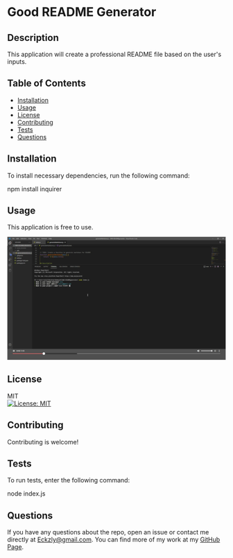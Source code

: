 # Good README Generator

## Description

This application will create a professional README file based on the user's inputs.

## Table of Contents

-   [Installation](#installation)
-   [Usage](#usage)
-   [License](#license)
-   [Contributing](#contributing)
-   [Tests](#tests)
-   [Questions](#questions)

## Installation

To install necessary dependencies, run the following command:

npm install inquirer

## Usage

This application is free to use.

[![Walkthrough Video](./assets/images/walkthroughstill.png)](https://watch.screencastify.com/v/XgJ2zqa7WVWjT7LTSIT1)

## License

MIT
</br>
[![License: MIT](https://img.shields.io/badge/License-MIT-yellow.svg)](https://opensource.org/licenses/MIT)

## Contributing

Contributing is welcome!

## Tests

To run tests, enter the following command:

node index.js

## Questions

If you have any questions about the repo, open an issue or contact me directly at Eckzly@gmail.com. You can find more of my work at my [GitHub Page](https://github.com/Xckz).
